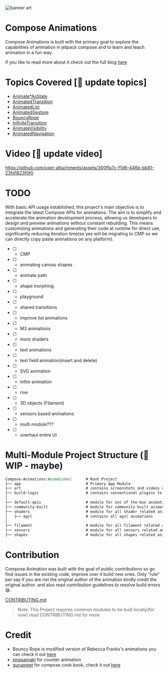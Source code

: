 ![banner art](https://github.com/MadFlasheroo7/Compose-Animations/assets/57130085/109b9237-3fa5-48c5-80a3-8bddf256ead5)

# Compose Animations

Compose Animations is built with the primary goal to explore the capabilities of animation in
jetpack compose
and to learn and teach animation in a fun way.

if you like to read more about it check out the full
blog [here](https://blog.realogs.in/animating-jetpack-compose-ui/)

# Topics Covered [🚧 update topics]

- [Animate*AsState](app/src/main/java/com/example/animations/ui/screens/AnimateValueAsState.kt)
- [AnimatedTransition](app/src/main/java/com/example/animations/ui/screens/AnimatedTransition.kt)
- [AnimatedList](app/src/main/java/com/example/animations/ui/screens/AnimateList.kt)
- [AnimatedGesture](app/src/main/java/com/example/animations/ui/screens/AnimateGestures.kt)
- [BouncyRope](app/src/main/java/com/example/animations/ui/screens/BouncyRopes.kt)
- [InfiniteTransition](app/src/main/java/com/example/animations/ui/screens/InfiniteRotation.kt)
- [AnimateVisibility](app/src/main/java/com/example/animations/ui/screens/AnimateVisibility.kt)
- [AnimatedNavigation](app/src/main/java/com/example/animations/ui/screens/AniamtedNav.kt)

# Video [🚧 update video]

https://github.com/user-attachments/assets/300ffa7c-f1d6-446b-bb81-23fd1823f0f0

# TODO

With basic API usage established, this project's main objective is to integrate the latest Compose
APIs for animations. The aim is to simplify and accelerate the animation development process,
allowing us developers to design and preview animations without constant rebuilding. This means
customizing animations and generating their code at runtime for direct use, significantly reducing
iteration time(so yes will be migrating to CMP so we can directly copy paste animations on any platform).

- [ ] - CMP
- [ ] - animating canvas shapes
- [ ] - animate path
- [ ] - shape morphing
- [ ] - playground
- [ ] - shared transitions
- [ ] - improve list animations
- [ ] - M3 animations
- [ ] - more shaders
- [ ] - text animations
- [ ] - text field animation(insert and delete)
- [ ] - SVG animation
- [ ] - lottie animation
- [ ] - rive
- [ ] - 3D objects (Filament)
- [ ] - sensors based animations
- [ ] - multi module???
- [ ] - overhaul entire UI

# Multi-Module Project Structure (🚧 WIP - maybe)
```markdown
Compose-Animations[Animations]      # Root Project
├── app                             # Primary App Module
├── art                             # contains screenshots and videos of the library usage 
├── build-logic                     # contains conventional plugins to mitigate code duplication
│
├── default-apis                    # module for out of the box animation apis
├── community-built                 # module for community built animations
├── shaders                         # module for all shader related animations
│   ├── agsl                        # contains all agsl animations
│
├── filament                        # module for all filament related animations 
├── sensors                         # module for all sensors related animations
├── shapes                          # module for all shapes related animations
```

# Contribution

Compose Animation was built with the goal of public contributions so go find issues in the existing
code, improve over it
build new ones. Only "rule" per say if you are not the original author of the animation kindly
credit the original author.
and also read contribution guidelines to resolve build errors 😅.

[CONTRIBUTING.md](CONTRIBUTING.md)

> Note: This Project requires common modules to be built locally(for now) read CONTRIBUTING.md for
> more

# Credit

- Bouncy Rope is modified version of Rebecca Franks's animations you can check it
  out [here](https://github.com/riggaroo/compose-playtime)
- [sinasamaki](https://twitter.com/sinasamaki) for counter animation
- [gurupreet](https://x.com/_gurupreet) for compose cook book, check it
  out [here](https://github.com/Gurupreet/ComposeCookBook)
